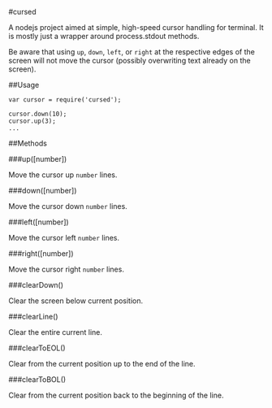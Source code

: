 #cursed

A nodejs project aimed at simple, high-speed cursor handling for terminal. It is mostly
just a wrapper around process.stdout methods.

Be aware that using `up`, `down`, `left`, or `right` at the respective edges of
the screen will not move the cursor (possibly overwriting text already on the
screen).

##Usage

```
var cursor = require('cursed');

cursor.down(10);
cursor.up(3);
...
```

##Methods

###up([number])

Move the cursor up `number` lines.

###down([number])

Move the cursor down `number` lines.

###left([number])

Move the cursor left `number` lines.

###right([number])

Move the cursor right `number` lines.

###clearDown()

Clear the screen below current position.

###clearLine()

Clear the entire current line.

###clearToEOL()

Clear from the current position up to the end of the line.

###clearToBOL()

Clear from the current position back to the beginning of the line.
